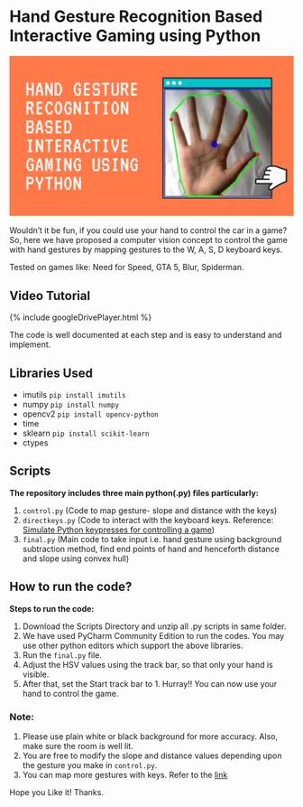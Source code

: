 # Hand Gesture Recognition Based Interactive Gaming using Python

![Hand.png](https://github.com/karantrehan3/Hand-Gesture-Recognition-Based-Interactive-Gaming/blob/main/_includes/Hand.png?raw=true)

Wouldn’t it be fun, if you could use your hand to control the car in a game? So, here we have proposed a computer vision concept to control the game with hand gestures by mapping gestures to the W, A, S, D keyboard keys.

Tested on games like: Need for Speed, GTA 5, Blur, Spiderman.


## Video Tutorial
{% include googleDrivePlayer.html %}

The code is well documented at each step and is easy to understand and implement.


## Libraries Used
* imutils     `pip install imutils`
* numpy       `pip install numpy`
* opencv2     `pip install opencv-python`
* time 
* sklearn     `pip install scikit-learn`
* ctypes      


## Scripts
**The repository includes three main python(.py) files particularly:**
1.	`control.py` (Code to map gesture- slope and distance with the keys)
2.	`directkeys.py` (Code to interact with the keyboard keys. Reference: [Simulate Python keypresses for controlling a game](https://stackoverflow.com/questions/14489013/simulate-python-keypresses-for-controlling-a-game%20#%20))
3.	`final.py` (Main code to take input i.e. hand gesture using background subtraction method, find end points of hand and henceforth distance and slope using convex hull)


## How to run the code?
**Steps to run the code:**
1.	Download the Scripts Directory and unzip all .py scripts in same folder. 
2.  We have used PyCharm Community Edition to run the codes. You may use other python editors which support the above libraries.
3.	Run the `final.py` file.
4.	Adjust the HSV values using the track bar, so that only your hand is visible.
5.	After that, set the Start track bar to 1. 
Hurray!! You can now use your hand to control the game. 


### Note:
1.	Please use plain white or black background for more accuracy. Also, make sure the room is well lit.
2.	You are free to modify the slope and distance values depending upon the gesture you make in `control.py`.
3.	You can map more gestures with keys. Refer to the [link](https://gist.github.com/dretax/fe37b8baf55bc30e9d63)

Hope you Like it! Thanks.
